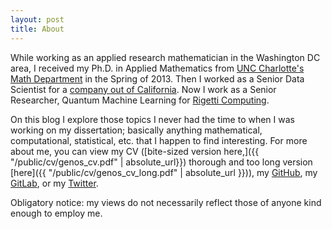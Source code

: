 ```yaml
---
layout: post
title: About
---
```

While working as an applied research mathematician in the Washington DC area, I received my Ph.D. in Applied Mathematics from [UNC Charlotte's Math Department](http://math.uncc.edu) in the Spring of 2013.
Then I worked as a Senior Data Scientist for a [company out of California](https://www.quantifind.com).
Now I work as a Senior Researcher, Quantum Machine Learning for [Rigetti Computing](https://www.rigetti.com).

On this blog I explore those topics I never had the time to when I was working on my dissertation; basically anything mathematical, computational, statistical, etc. that I happen to find interesting.
For more about me, you can view my CV ([bite-sized version here,]({{ "/public/cv/genos_cv.pdf" | absolute_url}}) thorough and too long version [here]({{ "/public/cv/genos_cv_long.pdf" | absolute_url }})), my [GitHub](https://github.com/genos), my [GitLab](https://gitlab.com/grenos), or my [Twitter](https://twitter.com/graham_enos).

Obligatory notice: my views do not necessarily reflect those of anyone kind enough to employ me.
